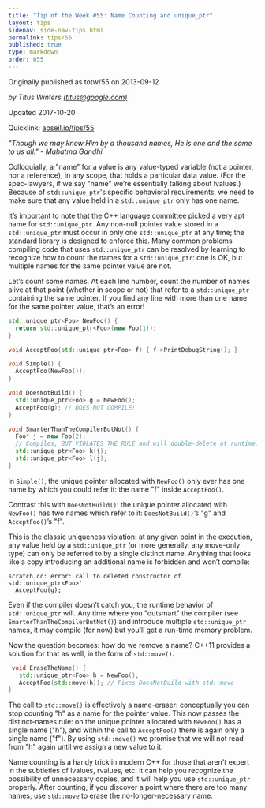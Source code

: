 ```yaml
---
title: "Tip of the Week #55: Name Counting and unique_ptr"
layout: tips
sidenav: side-nav-tips.html
permalink: tips/55
published: true
type: markdown
order: 055
---
```


Originally published as totw/55 on 2013-09-12

*by Titus Winters [(titus@google.com)](mailto:titus@google.com)*

Updated 2017-10-20

Quicklink: [abseil.io/tips/55](https://abseil.io/tips/55)

*"Though we may know Him by a thousand names, He is one and the same to us
all." - Mahatma Gandhi*

Colloquially, a "name" for a value is any value-typed variable (not a pointer,
nor a reference), in any scope, that holds a particular data value. (For the
spec-lawyers, if we say "name" we’re essentially talking about lvalues.) Because
of `std::unique_ptr`'s specific behavioral requirements, we need to make sure
that any value held in a `std::unique_ptr` only has one name.

It’s important to note that the C++ language committee picked a very apt name
for `std::unique_ptr`. Any non-null pointer value stored in a `std::unique_ptr`
must occur in only one `std::unique_ptr` at any time; the standard library is
designed to enforce this. Many common problems compiling code that uses
`std::unique_ptr` can be resolved by learning to recognize how to count the
names for a `std::unique_ptr`: one is OK, but multiple names for the same
pointer value are not.

Let’s count some names. At each line number, count the number of names alive at
that point (whether in scope or not) that refer to a `std::unique_ptr`
containing the same pointer. If you find any line with more than one name for
the same pointer value, that’s an error!

```c++
std::unique_ptr<Foo> NewFoo() {
  return std::unique_ptr<Foo>(new Foo(1));
}

void AcceptFoo(std::unique_ptr<Foo> f) { f->PrintDebugString(); }

void Simple() {
  AcceptFoo(NewFoo());
}

void DoesNotBuild() {
  std::unique_ptr<Foo> g = NewFoo();
  AcceptFoo(g); // DOES NOT COMPILE!
}

void SmarterThanTheCompilerButNot() {
  Foo* j = new Foo(2);
  // Compiles, BUT VIOLATES THE RULE and will double-delete at runtime.
  std::unique_ptr<Foo> k(j);
  std::unique_ptr<Foo> l(j);
}
```

In `Simple()`, the unique pointer allocated with `NewFoo()` only ever has one
name by which you could refer it: the name "f" inside `AcceptFoo()`.

Contrast this with `DoesNotBuild()`: the unique pointer allocated with
`NewFoo()` has two names which refer to it: `DoesNotBuild()`’s "g" and
`AcceptFoo()`’s "f".

This is the classic uniqueness violation: at any given point in the execution,
any value held by a `std::unique_ptr` (or more generally, any move-only type)
can only be referred to by a single distinct name. Anything that looks like a
copy introducing an additional name is forbidden and won’t compile:

```text
scratch.cc: error: call to deleted constructor of std::unique_ptr<Foo>'
  AcceptFoo(g);
```

Even if the compiler doesn’t catch you, the runtime behavior of
`std::unique_ptr` will. Any time where you "outsmart" the compiler (see
`SmarterThanTheCompilerButNot()`) and introduce multiple `std::unique_ptr`
names, it may compile (for now) but you’ll get a run-time memory problem.

Now the question becomes: how do we remove a name? C++11 provides a solution for
that as well, in the form of `std::move()`.

```c++
 void EraseTheName() {
   std::unique_ptr<Foo> h = NewFoo();
   AcceptFoo(std::move(h)); // Fixes DoesNotBuild with std::move
}
```

The call to `std::move()` is effectively a name-eraser: conceptually you can
stop counting "h" as a name for the pointer value. This now passes the
distinct-names rule: on the unique pointer allocated with `NewFoo()` has a
single name ("h"), and within the call to `AcceptFoo()` there is again only a
single name ("f"). By  using `std::move()` we promise that we will not read
from "h" again until we assign a new value to it.

Name counting is a handy trick in modern C++ for those that aren't expert in the
subtleties of lvalues, rvalues, etc: it can help you recognize the possibility
of unnecessary copies, and it will help you use `std::unique_ptr` properly.
After counting, if you discover a point where there are too many names, use
`std::move` to erase the no-longer-necessary name.
